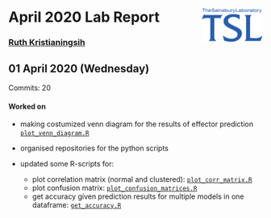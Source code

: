 
# April 2020 Lab Report <img src="figures/tsl-logo.png" align="right" width="120" />

### [Ruth Kristianingsih](https://github.com/ruthkr)

## 01 April 2020 (Wednesday)

Commits: 20

#### Worked on

  - making costumized venn diagram for the results of effector
    prediction
    [`plot_venn_diagram.R`](https://github.com/TeamMacLean/ruth-effectors-prediction/blob/master/scripts/r-scripts/r-functions/plot_venn_diagram.R)

  - organised repositories for the python scripts

  - updated some R-scripts for:
    
      - plot correlation matrix (normal and clustered):
        [`plot_corr_matrix.R`](https://github.com/TeamMacLean/ruth-effectors-prediction/blob/master/scripts/r-scripts/r-functions/plot_corr_matrix.R)
      - plot confusion matrix:
        [`plot_confusion_matrices.R`](https://github.com/TeamMacLean/ruth-effectors-prediction/blob/master/scripts/r-scripts/r-functions/plot_confusion_matrices.R)
      - get accuracy given prediction results for multiple models in one
        dataframe:
        [`get_accuracy.R`](https://github.com/TeamMacLean/ruth-effectors-prediction/blob/master/scripts/r-scripts/r-functions/get_accuracy.R)
